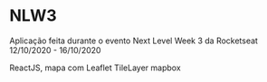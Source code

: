 # NLW3
 Aplicação feita durante o evento Next Level Week 3 da Rocketseat 12/10/2020 - 16/10/2020

 ReactJS, mapa com Leaflet TileLayer mapbox